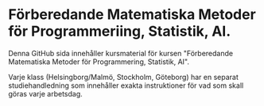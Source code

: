 # Förberedande Matematiska Metoder för Programmeriing, Statistik, AI.
Denna GitHub sida innehåller kursmaterial för kursen "Förberedande Matematiska Metoder för Programmering, Statistik, AI".

Varje klass (Helsingborg/Malmö, Stockholm, Göteborg) har en separat studiehandledning som innehåller exakta instruktioner för vad som skall göras varje arbetsdag. 
